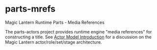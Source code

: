 # parts-mrefs
Magic Lantern Runtime Parts - Media References

The parts-actors project provides runtime engine "media references" for constructing a title. See [Actor Model Introduction](https://github.com/magic-lantern-studio/mle-documentation/wiki/Actor-Model-Introduction) for a discussion on the Magic Lantern actor/role/set/stage architecture.
